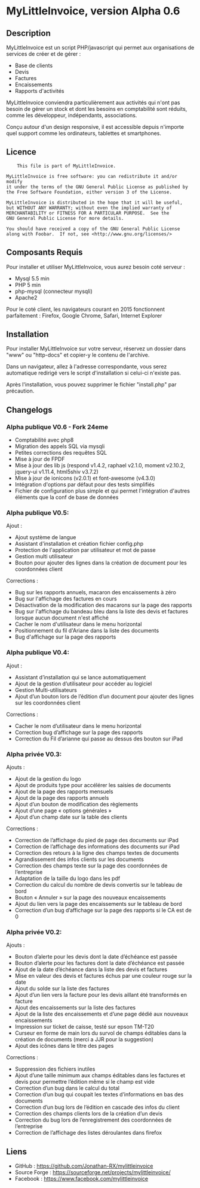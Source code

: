 # MyLittleInvoice, version Alpha 0.6

## Description

MyLittleInvoice est un script PHP/javascript qui permet aux organisations de services de créer et de gérer :

 - Base de clients
 - Devis
 - Factures
 - Encaissements
 - Rapports d'activités

MyLittleInvoice conviendra particulièrement aux activités qui n'ont pas besoin de gérer un stock et dont les besoins en comptabilité sont réduits, comme les développeur, indépendants, associations.

Conçu autour d'un design responsive, il est accessible depuis n'importe quel support comme les ordinateurs, tablettes et smartphones.

## Licence

		This file is part of MyLittleInvoice.

    MyLittleInvoice is free software: you can redistribute it and/or modify
    it under the terms of the GNU General Public License as published by
    the Free Software Foundation, either version 3 of the License.

    MyLittleInvoice is distributed in the hope that it will be useful,
    but WITHOUT ANY WARRANTY; without even the implied warranty of
    MERCHANTABILITY or FITNESS FOR A PARTICULAR PURPOSE.  See the
    GNU General Public License for more details.

    You should have received a copy of the GNU General Public License
    along with Foobar.  If not, see <http://www.gnu.org/licenses/>
		
## Composants Requis

Pour installer et utiliser MyLittleInvoice, vous aurez besoin coté serveur :

 - Mysql 5.5 min
 - PHP 5 min
 - php-mysql (connecteur mysqli)
 - Apache2

Pour le coté client, les navigateurs courant en 2015 fonctionnent parfaitement : Firefox, Google Chrome, Safari, Internet Explorer

## Installation

Pour installer MyLittleInvoice sur votre serveur, réservez un dossier dans "www" ou "http-docs" et copier-y le contenu de l'archive. 

Dans un navigateur, allez à l'adresse correspondante, vous serez automatique redirigé vers le script d'installation si celui-ci n'existe pas.

Après l'installation, vous pouvez supprimer le fichier "install.php" par précaution.

## Changelogs

### Alpha publique V0.6 - Fork 24eme

 - Comptabilité avec php8
 - Migration des appels SQL via mysqli
 - Petites corrections des requêtes SQL
 - Mise à jour de FPDF
 - Mise à jour des lib js (respond v1.4.2, raphael v2.1.0, moment v2.10.2, jquery-ui v1.11.4, html5shiv v3.7.2)
 - Mise à jour de ionicons (v2.0.1) et font-awesome (v4.3.0)
 - Intégration d'options par défaut pour des tests simplifiés
 - Fichier de configuration plus simple et qui permet l'intégration d'autres éléments que la conf de base de données

### Alpha publique V0.5:

Ajout :

 - Ajout système de langue
 - Assistant d'installation et création fichier config.php
 - Protection de l'application par utilisateur et mot de passe
 - Gestion multi utilisateur
 - Bouton pour ajouter des lignes dans la création de document pour les coordonnées client

Corrections :

 - Bug sur les rapports annuels, macaron des encaissements à zéro
 - Bug sur l'affichage des factures en cours
 - Désactivation de la modification des macarons sur la page des rapports
 - Bug sur l'affichage du bandeau bleu dans la liste des devis et factures lorsque aucun document n'est affiché
 - Cacher le nom d'utilisateur dans le menu horizontal 
 - Positionnement du fil d'Ariane dans la liste des documents
 - Bug d'affichage sur la page des rapports

### Alpha publique V0.4:

Ajout :

 - Assistant d’installation qui se lance automatiquement
 - Ajout de la gestion d’utilisateur pour accéder au logiciel
 - Gestion Multi-utilisateurs
 - Ajout d’un bouton lors de l’édition d’un document pour ajouter des lignes sur les coordonnées client

Corrections :

 - Cacher le nom d’utilisateur dans le menu horizontal
 - Correction bug d’affichage sur la page des rapports
 - Correction du Fil d’arianne qui passe au dessus des bouton sur iPad

### Alpha privée V0.3:

Ajouts :

 - Ajout de la gestion du logo
 - Ajout de produits type pour accélérer les saisies de documents
 - Ajout de la page des rapports mensuels
 - Ajout de la page des rapports annuels
 - Ajout d’un bouton de modification des règlements
 - Ajout d’une page « options générales »
 - Ajout d’un champ date sur la table des clients

Corrections :

 - Correction de l’affichage du pied de page des documents sur iPad
 - Correction de l’affichage des informations des documents sur iPad
 - Correction des retours à la ligne des champs textes de documents
 - Agrandissement des infos clients sur les documents
 - Correction des champs texte sur la page des coordonnées de l’entreprise
 - Adaptation de la taille du logo dans les pdf
 - Correction du calcul du nombre de devis convertis sur le tableau de bord
 - Bouton « Annuler » sur la page des nouveaux encaissements
 - Ajout du lien vers la page des encaissements sur le tableau de bord
 - Correction d’un bug d’affichage sur la page des rapports si le CA est de 0

### Alpha privée V0.2:

Ajouts :

 - Bouton d’alerte pour les devis dont la date d’échéance est passée
 - Bouton d’alerte pour les factures dont la date d’échéance est passée
 - Ajout de la date d’échéance dans la liste des devis et factures
 - Mise en valeur des devis et factures échus par une couleur rouge sur la date
 - Ajout du solde sur la liste des factures
 - Ajout d’un lien vers la facture pour les devis aillant été transformés en facture
 - Ajout des encaissements sur la liste des factures
 - Ajout de la liste des encaissements et d’une page dédié aux nouveaux encaissements
 - Impression sur ticket de caisse, testé sur epson TM-T20
 - Curseur en forme de main lors du survol de champs éditables dans la création de documents (merci a JJR pour la suggestion)
 - Ajout des icônes dans le  titre des pages

Corrections :

 - Suppression des fichiers inutiles
 - Ajout d’une taille minimum aux champs éditables dans les factures et devis pour permettre l’édition même si le champ est vide
 - Correction d’un bug dans le calcul du total
 - Correction d’un bug qui coupait les textes d’informations en bas des documents
 - Correction d’un bug lors de l’édition en cascade des infos du client
 - Correction des champs clients lors de la création d’un devis
 - Correction du bug lors de l’enregistrement des coordonnées de l’entreprise
 - Correction de l’affichage des listes déroulantes dans firefox

## Liens

 - GitHub : https://github.com/Jonathan-RX/mylittleinvoice
 - Source Forge : https://sourceforge.net/projects/mylittleinvoice/
 - Facebook : https://www.facebook.com/mylittleinvoice
